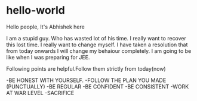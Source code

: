 # hello-world

Hello people, It's Abhishek here

I am a stupid guy. Who has wasted  lot of his time.
I really want to recover this lost time.
I really want to change myself.
I have taken a resolution that from today onwards I will change my behaiour completely. I am going to be like when I was preparing for JEE.

Following points are helpful.Follow them strictly from today(now)

-BE HONEST WITH YOURSELF.
-FOLLOW THE PLAN YOU MADE (PUNCTUALLY)
-BE REGULAR
-BE CONFIDENT
-BE CONSISTENT
-WORK AT WAR LEVEL
-SACRIFICE
